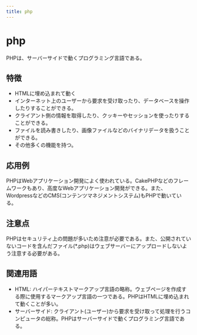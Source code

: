 ```yaml
---
title: php
---
```


# php
PHPは、サーバーサイドで動くプログラミング言語である。

## 特徴
- HTMLに埋め込まれて動く
- インターネット上のユーザーから要求を受け取ったり、データベースを操作したりすることができる。
- クライアント側の情報を取得したり、クッキーやセッションを使ったりすることができる。
- ファイルを読み書きしたり、画像ファイルなどのバイナリデータを扱うことができる。
- その他多くの機能を持つ。

## 応用例
PHPはWebアプリケーション開発によく使われている。CakePHPなどのフレームワークもあり、高度なWebアプリケーション開発ができる。また、WordpressなどのCMS(コンテンツマネジメントシステム)もPHPで動いている。

## 注意点
PHPはセキュリティ上の問題が多いため注意が必要である。また、公開されていないコードを含んだファイル(*.php)はウェブサーバーにアップロードしないよう注意する必要がある。


## 関連用語
- HTML: ハイパーテキストマークアップ言語の略称。ウェブページを作成する際に使用するマークアップ言語の一つである。PHPはHTMLに埋め込まれて動くことが多い。
- サーバーサイド: クライアント(ユーザー)から要求を受け取って処理を行うコンピュータの総称。PHPはサーバーサイドで動くプログラミング言語である。